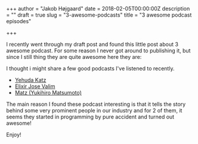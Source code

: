 +++
author = "Jakob Højgaard"
date = 2018-02-05T00:00:00Z
description = ""
draft = true
slug = "3-awesome-podcasts"
title = "3 awesome podcast episodes"

+++

I recently went through my draft post and found this little post about 3 awesome podcast. For some reason I never got around to publishing it, but since I still thing they are quite awesome here they are:


I thought i might share a few good podcasts I've listened to recently.

* [Yehuda Katz](https://changelog.com/podcast/189)
* [Elixir Jose Valim](https://changelog.com/podcast/194)
* [Matz (Yukihiro Matsumoto)](https://changelog.com/podcast/202)

The main reason I found these podcast interesting is that it tells the story behind some very prominent people in our industry and for 2 of them, it seems they started in programming by pure accident and turned out awesome!

Enjoy!
